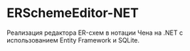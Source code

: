 # ERSchemeEditor-NET
Реализация редактора ER-схем в нотации Чена на .NET с использованием Entity Framework и SQLite.
